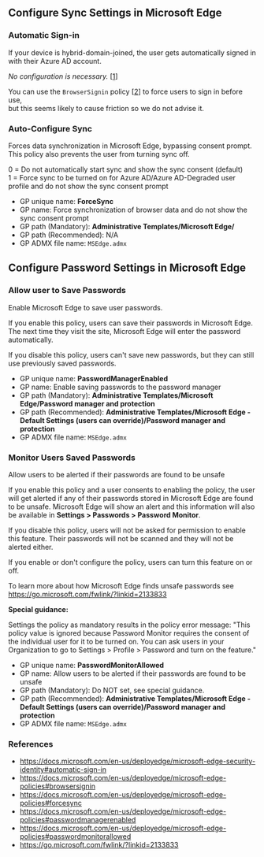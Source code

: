 ## Configure Sync Settings in Microsoft Edge

### Automatic Sign-in

If your device is hybrid-domain-joined, the user gets automatically signed in with their Azure AD account.

_No configuration is necessary._ [[1](https://docs.microsoft.com/en-us/deployedge/microsoft-edge-security-identity#automatic-sign-in)]

You can use the `BrowserSignin` policy [[2](https://docs.microsoft.com/en-us/deployedge/microsoft-edge-policies#browsersignin)] to force users to sign in before use,  
but this seems likely to cause friction so we do not advise it.

### Auto-Configure Sync

Forces data synchronization in Microsoft Edge, bypassing consent prompt.  
This policy also prevents the user from turning sync off.

0 = Do not automatically start sync and show the sync consent (default)  
1 = Force sync to be turned on for Azure AD/Azure AD-Degraded user profile and do not show the sync consent prompt

- GP unique name: **ForceSync**
- GP name: Force synchronization of browser data and do not show the sync consent prompt
- GP path (Mandatory): **Administrative Templates/Microsoft Edge/**
- GP path (Recommended): N/A
- GP ADMX file name: `MSEdge.admx`

## Configure Password Settings in Microsoft Edge

### Allow user to Save Passwords

Enable Microsoft Edge to save user passwords.

If you enable this policy, users can save their passwords in Microsoft Edge.  
The next time they visit the site, Microsoft Edge will enter the password automatically.

If you disable this policy, users can't save new passwords, but they can still use previously saved passwords.

- GP unique name: **PasswordManagerEnabled**
- GP name: Enable saving passwords to the password manager
- GP path (Mandatory): **Administrative Templates/Microsoft Edge/Password manager and protection**
- GP path (Recommended): **Administrative Templates/Microsoft Edge - Default Settings (users can override)/Password manager and protection**
- GP ADMX file name: `MSEdge.admx`

### Monitor Users Saved Passwords

Allow users to be alerted if their passwords are found to be unsafe

If you enable this policy and a user consents to enabling the policy, the user will get alerted if any of their passwords stored in Microsoft Edge are found to be unsafe. Microsoft Edge will show an alert and this information will also be available in **Settings > Passwords > Password Monitor**.

If you disable this policy, users will not be asked for permission to enable this feature. Their passwords will not be scanned and they will not be alerted either.

If you enable or don't configure the policy, users can turn this feature on or off.

To learn more about how Microsoft Edge finds unsafe passwords see https://go.microsoft.com/fwlink/?linkid=2133833

**Special guidance:**

Settings the policy as mandatory results in the policy error message: "This policy value is ignored because Password Monitor requires the consent of the individual user for it to be turned on. You can ask users in your Organization to go to Settings > Profile > Password and turn on the feature."

- GP unique name: **PasswordMonitorAllowed**
- GP name: Allow users to be alerted if their passwords are found to be unsafe
- GP path (Mandatory): Do NOT set, see special guidance.
- GP path (Recommended): **Administrative Templates/Microsoft Edge - Default Settings (users can override)/Password manager and protection**
- GP ADMX file name: `MSEdge.admx`

### References
- https://docs.microsoft.com/en-us/deployedge/microsoft-edge-security-identity#automatic-sign-in
- https://docs.microsoft.com/en-us/deployedge/microsoft-edge-policies#browsersignin
- https://docs.microsoft.com/en-us/deployedge/microsoft-edge-policies#forcesync
- https://docs.microsoft.com/en-us/deployedge/microsoft-edge-policies#passwordmanagerenabled
- https://docs.microsoft.com/en-us/deployedge/microsoft-edge-policies#passwordmonitorallowed
- https://go.microsoft.com/fwlink/?linkid=2133833
